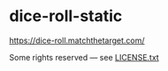 # dice-roll-static

https://dice-roll.matchthetarget.com/

Some rights reserved — see [LICENSE.txt](LICENSE.txt)
